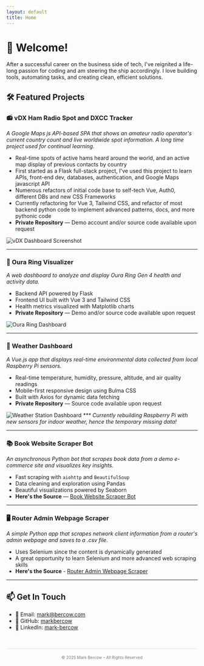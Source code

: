 ```yaml
---
layout: default
title: Home
---
```


# 👋 Welcome!

After a successful career on the business side of tech, I've reignited a life-long passion for coding and am steering the ship accordingly. I love building tools, automating tasks, and creating clean, efficient solutions.

## 🛠️ Featured Projects

### 📻 vDX Ham Radio Spot and DXCC Tracker

_A Google Maps js API-based SPA that shows an amateur radio operator's current country count and live worldwide spot information. A long time project used for continual learning._

- Real-time spots of active hams heard around the world, and an active map display of previous contacts by country
- First started as a Flask full-stack project, I've used this project to learn APIs, front-end dev, databases, authentication, and Google Maps javascript API
- Numerous refactors of initial code base to self-tech Vue, Auth0, different DBs and new CSS Frameworks
- Currently refactoring for Vue 3, Tailwind CSS, and refactor of most backend python code to implement advanced patterns, docs, and more pythonic code
- **Private Repository** — Demo account and/or source code available upon request

![vDX Dashboard Screenshot](/assets/images/vdx-spots.png)

---

### 🧠 Oura Ring Visualizer

_A web dashboard to analyze and display Oura Ring Gen 4 health and activity data._

- Backend API powered by Flask
- Frontend UI built with Vue 3 and Tailwind CSS
- Health metrics visualized with Matplotlib charts
- **Private Repository** — Demo and/or source code available upon request

![Oura Ring Dashboard](/assets/images/oura-dashboard.png)

---

### 📡 Weather Dashboard

_A Vue.js app that displays real-time environmental data collected from local Raspberry Pi sensors._

- Real-time temperature, humidity, pressure, altitude, and air quality readings
- Mobile-first responsive design using Bulma CSS
- Built with Axios for dynamic data fetching
- **Private Repository** — Source code available upon request

![Weather Station Dashboard](/assets/images/weather-station.png)
_*** Currently rebuilding Raspberry Pi with new sensors for indoor weather, hence the temporary missing data!_

---

### 📚 Book Website Scraper Bot

_An asynchronous Python bot that scrapes book data from a demo e-commerce site and visualizes key insights._

- Fast scraping with `aiohttp` and `BeautifulSoup`
- Data cleaning and exploration using Pandas
- Beautiful visualizations powered by Seaborn
- **Here's the Source** — <a href="https://github.com/markbercow/booksite-scraper-bot.git" target="_blank" rel="noopener noreferrer">Book Website Scraper Bot</a>

---

### 🖥️ Router Admin Webpage Scraper

_A simple Python app that scrapes network client information from a router's admin webpage and saves to a .csv file._

- Uses Selenium since the content is dynamically generated
- A great opportunity to learn Selenium and more advanced web scraping skills
- **Here's the Source** - <a href="https://github.com/markbercow/router-scrape.git" target="_blank" rel="noopener noreferrer">Router Admin Webpage Scraper</a>

---

## 📫 Get In Touch

- 📧 Email: [mark@bercow.com](mailto:mark@bercow.com)
- 🐙 GitHub: [markbercow](https://github.com/markbercow)
- 💼 LinkedIn: [mark-bercow](https://linkedin.com/in/mark-bercow)

<footer style="text-align: center; font-size: 0.75em; margin-top: 3rem; padding-top: 1rem; border-top: 1px solid #ddd; color: #777;">
  © 2025 Mark Bercow – All Rights Reserved
</footer>

